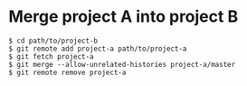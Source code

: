 # Merge project A into project B

```
$ cd path/to/project-b
$ git remote add project-a path/to/project-a
$ git fetch project-a
$ git merge --allow-unrelated-histories project-a/master
$ git remote remove project-a
```
